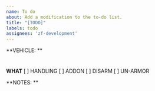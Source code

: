 ```yaml
---
name: To do
about: Add a modification to the to-do list.
title: "[TODO]"
labels: todo
assignees: 'zf-development'
---
```


**VEHICLE: **
# 

**WHAT**
[ ] HANDLING
[ ] ADDON
[ ] DISARM
[ ] UN-ARMOR

**NOTES: **
### 
